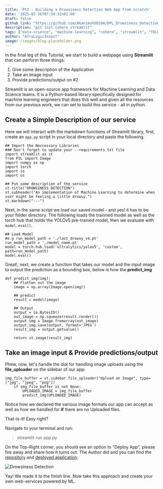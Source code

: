 ```yaml
---
title: 'Pt3 - Building a Drowsiness Detection Web App from scratch'
date: '2025-02-16T07:34:32+01:00'
draft: false
github_link: "https://github.com/AkanimohOD19A/DPL_Drowsiness_Detection"
description: "git init cohere_streamlit"
tags: ["data-science", "machine-learning", "cohere", "streamlit", "YOLOv6", "tutorial", "lifecycle"]
author: "AfroLogicInsect"
image: /images/blog-placeholder.png
---
```


In the final leg of this Tutorial, we start to build a webpage using __Streamlit__ that can perform three things:
1. Give some description of the Application
2. Take an image input
3. Provide predictions/output on #2

Streamlit is an open-source app framework for Machine Learning and Data Science teams. It is a Python-based library specifically designed for machine learning engineers that does this well and given all the resources from our previous work, we can set to build this service - all in python.

## Create a Simple Description of our service
Here we will interact with the markdown functions of _Streamlit_ library, first, create an `app.py` script in your local directory and paste the following.
```
## Import the Neccessary Libraries
### Don't forget to update your --requirements.txt file
import streamlit as st
from PIL import Image
import numpy as np
import torch
import io
import os

## Put some description of the service
st.title("DROWSINESS DETECTION")
st.subheader("An implementation of Machine Learning to determine when user might be feeling a little drowsy.")
st.markdown("---")
```

Next, in the same script we load our saved model - and yes! it has to be your folder directory. The following loads the trainned model as well as the torch hub that holds the YOLOv5 pre-trained model, then we evaluate with `model.eval()`.

```
## Load Model
#e.g run_model_path = './last_drowsy_v4.pt'
run_model_path = './model_name.pt'
model = torch.hub.load('ultralytics/yolov5', 'custom', path=run_model_path)
model.eval()
```

Great!, next, we create a function that takes our model and the input image to output the prediction as a bounding box, below is how the __predict_img__

```
def predict_img(img):
    ## Flatten out the image
    image = np.array(Image.open(img))
    
    ## predict
    result = model(image)

    ## Output
    output = io.BytesIO()
    out_image = np.squeeze(result.render())
    output_img = Image.fromarray(out_image)
    output_img.save(output, format='JPEG')
    result_img = output.getvalue()

    return st.image(result_img)
```
## Take an image input & Provide predictions/output
Phew, now, let's handle the dial for handling image uploads using the __file_uploader__ on the sidebar of our app:
```
img_file_buffer = st.sidebar.file_uploader("Upload an Image", type=["jpg", "jpeg", "png"])
    if img_file_buffer is not None:
        UPLOADED_IMAGE = img_file_buffer
        predict_img(UPLOADED_IMAGE)
```
Notice how we declared the various image formats our app can accept as well as how we handled for __if__ there are no Uploaded files.

That-is-it! Easy right?

Navigate to your terminal and run:
> streamlit run app.py

On the Top-Right corner, you should see an option to "Deploy App", please fire away and share how it turns out. The Author did and you can find the [repository](https://github.com/AkanimohOD19A/DPL_Drowsiness_Detection) and [deployed application](https://drowsiness-detection.streamlit.app/).

![Drowsiness Detection](https://dev-to-uploads.s3.amazonaws.com/uploads/articles/mdcplttit6ks4g84xa4t.png)

Yay! We made it to the finish line. Now take this approach and create your own web-services powered by ML.